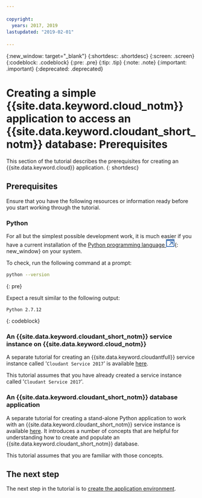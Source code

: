 ```yaml
---

copyright:
  years: 2017, 2019
lastupdated: "2019-02-01"

---
```


{:new_window: target="_blank"}
{:shortdesc: .shortdesc}
{:screen: .screen}
{:codeblock: .codeblock}
{:pre: .pre}
{:tip: .tip}
{:note: .note}
{:important: .important}
{:deprecated: .deprecated}

<!-- Acrolinx: 2017-05-10 -->

# Creating a simple {{site.data.keyword.cloud_notm}} application to access an {{site.data.keyword.cloudant_short_notm}} database: Prerequisites

This section of the tutorial describes the prerequisites
for creating an {{site.data.keyword.cloud}} application.
{: shortdesc}

## Prerequisites

Ensure that you have the following resources or information ready
before you start working through the tutorial.

### Python

For all but the simplest possible development work,
it is much easier if you have a current installation of the
[Python programming language ![External link icon](../images/launch-glyph.svg "External link icon")](https://www.python.org/){: new_window}
on your system.

To check,
run the following command at a prompt:

```sh
python --version
```
{: pre}

Expect a result similar to the following output:

```
Python 2.7.12
```
{: codeblock}

<div id="csi"></div>

### An {{site.data.keyword.cloudant_short_notm}} service instance on {{site.data.keyword.cloud_notm}}

A separate tutorial for creating an {{site.data.keyword.cloudantfull}} service instance called
'`Cloudant Service 2017`' is available [here](/docs/services/Cloudant/tutorials/create_service.html).

This tutorial assumes that you have already created a service instance called
'`Cloudant Service 2017`'.

### An {{site.data.keyword.cloudant_short_notm}} database application

A separate tutorial for creating a stand-alone Python application
to work with an {{site.data.keyword.cloudant_short_notm}}
service instance is available [here](/docs/services/Cloudant/tutorials/create_database.html).
It introduces a number of concepts that are helpful for understanding how to create and populate an {{site.data.keyword.cloudant_short_notm}} database.

This tutorial assumes that you are familiar with those concepts.

## The next step

The next step in the tutorial is to [create the application environment](/docs/services/Cloudant/tutorials/create_bmxapp_appenv.html).